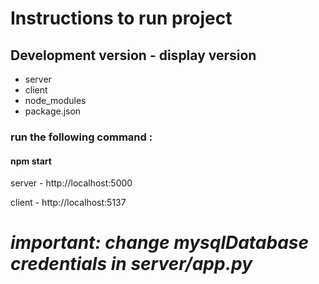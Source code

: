 # Instructions to run project

## Development version - display version

- server
- client
- node_modules
- package.json

### run the following command :

#### npm start

server - http://localhost:5000

client - http://localhost:5137

# _important: change mysqlDatabase credentials in server/app.py_
